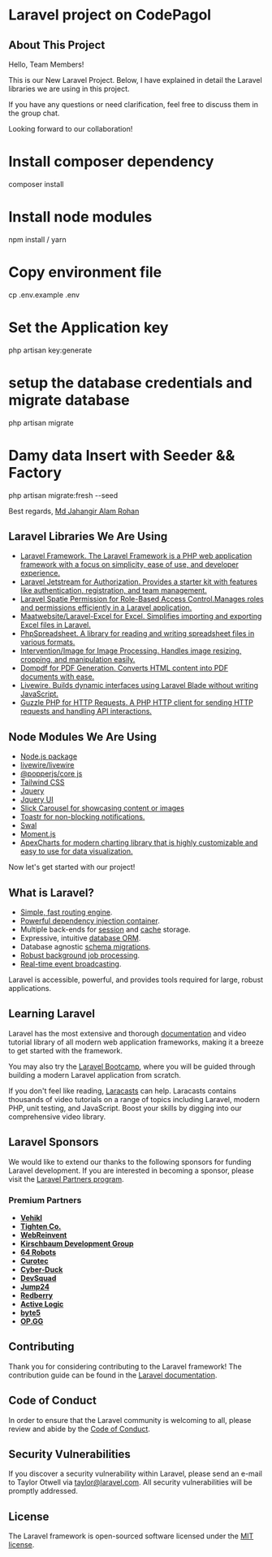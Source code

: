# Laravel project on CodePagol

## About This Project

Hello, Team Members!

This is our New Laravel Project. Below, I have explained in detail the Laravel libraries we are using in this project.

If you have any questions or need clarification, feel free to discuss them in the group chat.

Looking forward to our collaboration!

# Install composer dependency

composer install

# Install node modules

npm install / yarn

# Copy environment file

cp .env.example .env

# Set the Application key

php artisan key:generate

# setup the database credentials and migrate database

php artisan migrate

# Damy data Insert with Seeder && Factory

php artisan migrate:fresh --seed

Best regards,
[Md Jahangir Alam Rohan](https://github.com/rohan9222)

## Laravel Libraries We Are Using

-   [Laravel Framework. The Laravel Framework is a PHP web application framework with a focus on simplicity, ease of use, and developer experience.](https://laravel.com/)
-   [Laravel Jetstream for Authorization. Provides a starter kit with features like authentication, registration, and team management.](https://jetstream.laravel.com/introduction.html)
-   [Laravel Spatie Permission for Role-Based Access Control.Manages roles and permissions efficiently in a Laravel application.](https://spatie.be/docs/laravel-permission/v6/introduction)
-   [Maatwebsite/Laravel-Excel for Excel. Simplifies importing and exporting Excel files in Laravel.](https://docs.laravel-excel.com/3.1/introduction/introduction.html)
-   [PhpSpreadsheet. A library for reading and writing spreadsheet files in various formats.](https://phpspreadsheet.readthedocs.io/en/latest/)
-   [Intervention/Image for Image Processing. Handles image resizing, cropping, and manipulation easily.](https://image.intervention.io/)
-   [Dompdf for PDF Generation. Converts HTML content into PDF documents with ease.](https://github.com/dompdf/dompdf)
-   [Livewire. Builds dynamic interfaces using Laravel Blade without writing JavaScript.](https://livewire.laravel.com/)
-   [Guzzle PHP for HTTP Requests. A PHP HTTP client for sending HTTP requests and handling API interactions.](https://docs.guzzlephp.org/en/stable/)

## Node Modules We Are Using

-   [Node.js package](https://www.npmjs.com/)
-   [livewire/livewire](https://github.com/livewire/livewire)
-   [@popperjs/core js](https://popper.js.org/)
-   [Tailwind CSS](https://tailwindcss.com/)
-   [Jquery](https://jquery.com/)
-   [Jquery UI](https://jqueryui.com/)
-   [Slick Carousel for showcasing content or images](https://kenwheeler.github.io/slick/)
-   [Toastr for non-blocking notifications.](https://github.com/CodeSeven/toastr)
-   [Swal](https://sweetalert2.github.io/)
-   [Moment.js](https://momentjs.com/)
-   [ApexCharts for modern charting library that is highly customizable and easy to use for data visualization.](https://apexcharts.com/)

Now let's get started with our project!

## What is Laravel?

-   [Simple, fast routing engine](https://laravel.com/docs/routing).
-   [Powerful dependency injection container](https://laravel.com/docs/container).
-   Multiple back-ends for [session](https://laravel.com/docs/session) and [cache](https://laravel.com/docs/cache) storage.
-   Expressive, intuitive [database ORM](https://laravel.com/docs/eloquent).
-   Database agnostic [schema migrations](https://laravel.com/docs/migrations).
-   [Robust background job processing](https://laravel.com/docs/queues).
-   [Real-time event broadcasting](https://laravel.com/docs/broadcasting).

Laravel is accessible, powerful, and provides tools required for large, robust applications.

## Learning Laravel

Laravel has the most extensive and thorough [documentation](https://laravel.com/docs) and video tutorial library of all modern web application frameworks, making it a breeze to get started with the framework.

You may also try the [Laravel Bootcamp](https://bootcamp.laravel.com), where you will be guided through building a modern Laravel application from scratch.

If you don't feel like reading, [Laracasts](https://laracasts.com) can help. Laracasts contains thousands of video tutorials on a range of topics including Laravel, modern PHP, unit testing, and JavaScript. Boost your skills by digging into our comprehensive video library.

## Laravel Sponsors

We would like to extend our thanks to the following sponsors for funding Laravel development. If you are interested in becoming a sponsor, please visit the [Laravel Partners program](https://partners.laravel.com).

### Premium Partners

-   **[Vehikl](https://vehikl.com/)**
-   **[Tighten Co.](https://tighten.co)**
-   **[WebReinvent](https://webreinvent.com/)**
-   **[Kirschbaum Development Group](https://kirschbaumdevelopment.com)**
-   **[64 Robots](https://64robots.com)**
-   **[Curotec](https://www.curotec.com/services/technologies/laravel/)**
-   **[Cyber-Duck](https://cyber-duck.co.uk)**
-   **[DevSquad](https://devsquad.com/hire-laravel-developers)**
-   **[Jump24](https://jump24.co.uk)**
-   **[Redberry](https://redberry.international/laravel/)**
-   **[Active Logic](https://activelogic.com)**
-   **[byte5](https://byte5.de)**
-   **[OP.GG](https://op.gg)**

## Contributing

Thank you for considering contributing to the Laravel framework! The contribution guide can be found in the [Laravel documentation](https://laravel.com/docs/contributions).

## Code of Conduct

In order to ensure that the Laravel community is welcoming to all, please review and abide by the [Code of Conduct](https://laravel.com/docs/contributions#code-of-conduct).

## Security Vulnerabilities

If you discover a security vulnerability within Laravel, please send an e-mail to Taylor Otwell via [taylor@laravel.com](mailto:taylor@laravel.com). All security vulnerabilities will be promptly addressed.

## License

The Laravel framework is open-sourced software licensed under the [MIT license](https://opensource.org/licenses/MIT).
